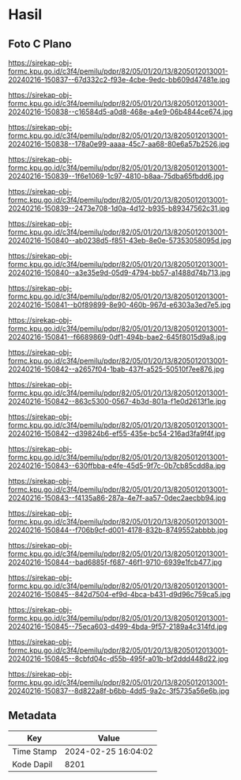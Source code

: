 # Hasil

## Foto C Plano

https://sirekap-obj-formc.kpu.go.id/c3f4/pemilu/pdpr/82/05/01/20/13/8205012013001-20240216-150837--67d332c2-f93e-4cbe-9edc-bb609d47481e.jpg

https://sirekap-obj-formc.kpu.go.id/c3f4/pemilu/pdpr/82/05/01/20/13/8205012013001-20240216-150838--c16584d5-a0d8-468e-a4e9-06b4844ce674.jpg

https://sirekap-obj-formc.kpu.go.id/c3f4/pemilu/pdpr/82/05/01/20/13/8205012013001-20240216-150838--178a0e99-aaaa-45c7-aa68-80e6a57b2526.jpg

https://sirekap-obj-formc.kpu.go.id/c3f4/pemilu/pdpr/82/05/01/20/13/8205012013001-20240216-150839--1f6e1069-1c97-4810-b8aa-75dba65fbdd6.jpg

https://sirekap-obj-formc.kpu.go.id/c3f4/pemilu/pdpr/82/05/01/20/13/8205012013001-20240216-150839--2473e708-1d0a-4d12-b935-b89347562c31.jpg

https://sirekap-obj-formc.kpu.go.id/c3f4/pemilu/pdpr/82/05/01/20/13/8205012013001-20240216-150840--ab0238d5-f851-43eb-8e0e-57353058095d.jpg

https://sirekap-obj-formc.kpu.go.id/c3f4/pemilu/pdpr/82/05/01/20/13/8205012013001-20240216-150840--a3e35e9d-05d9-4794-bb57-a1488d74b713.jpg

https://sirekap-obj-formc.kpu.go.id/c3f4/pemilu/pdpr/82/05/01/20/13/8205012013001-20240216-150841--b0f89899-8e90-460b-967d-e6303a3ed7e5.jpg

https://sirekap-obj-formc.kpu.go.id/c3f4/pemilu/pdpr/82/05/01/20/13/8205012013001-20240216-150841--f6689869-0df1-494b-bae2-645f8015d9a8.jpg

https://sirekap-obj-formc.kpu.go.id/c3f4/pemilu/pdpr/82/05/01/20/13/8205012013001-20240216-150842--a2657f04-1bab-437f-a525-50510f7ee876.jpg

https://sirekap-obj-formc.kpu.go.id/c3f4/pemilu/pdpr/82/05/01/20/13/8205012013001-20240216-150842--863c5300-0567-4b3d-801a-f1e0d2613f1e.jpg

https://sirekap-obj-formc.kpu.go.id/c3f4/pemilu/pdpr/82/05/01/20/13/8205012013001-20240216-150842--d39824b6-ef55-435e-bc54-216ad3fa9f4f.jpg

https://sirekap-obj-formc.kpu.go.id/c3f4/pemilu/pdpr/82/05/01/20/13/8205012013001-20240216-150843--630ffbba-e4fe-45d5-9f7c-0b7cb85cdd8a.jpg

https://sirekap-obj-formc.kpu.go.id/c3f4/pemilu/pdpr/82/05/01/20/13/8205012013001-20240216-150843--f4135a86-287a-4e7f-aa57-0dec2aecbb94.jpg

https://sirekap-obj-formc.kpu.go.id/c3f4/pemilu/pdpr/82/05/01/20/13/8205012013001-20240216-150844--f706b9cf-d001-4178-832b-8749552abbbb.jpg

https://sirekap-obj-formc.kpu.go.id/c3f4/pemilu/pdpr/82/05/01/20/13/8205012013001-20240216-150844--bad6885f-f687-46f1-9710-6939e1fcb477.jpg

https://sirekap-obj-formc.kpu.go.id/c3f4/pemilu/pdpr/82/05/01/20/13/8205012013001-20240216-150845--842d7504-ef9d-4bca-b431-d9d96c759ca5.jpg

https://sirekap-obj-formc.kpu.go.id/c3f4/pemilu/pdpr/82/05/01/20/13/8205012013001-20240216-150845--75eca603-d499-4bda-9f57-2189a4c314fd.jpg

https://sirekap-obj-formc.kpu.go.id/c3f4/pemilu/pdpr/82/05/01/20/13/8205012013001-20240216-150845--8cbfd04c-d55b-495f-a01b-bf2ddd448d22.jpg

https://sirekap-obj-formc.kpu.go.id/c3f4/pemilu/pdpr/82/05/01/20/13/8205012013001-20240216-150837--8d822a8f-b6bb-4dd5-9a2c-3f5735a56e6b.jpg


## Metadata

| Key        | Value               |
| ---------- | ------------------- |
| Time Stamp | 2024-02-25 16:04:02 |
| Kode Dapil | 8201                |



